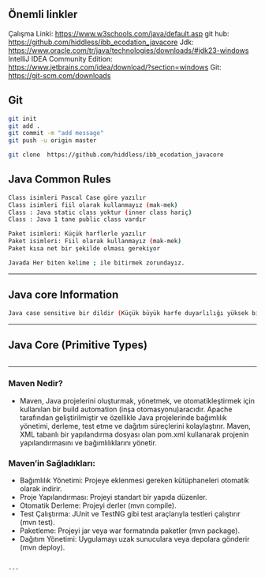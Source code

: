 ## Önemli linkler
Çalışma Linki: https://www.w3schools.com/java/default.asp
git hub: https://github.com/hiddless/ibb_ecodation_javacore
Jdk: https://www.oracle.com/tr/java/technologies/downloads/#jdk23-windows
IntelliJ IDEA Community Edition: https://www.jetbrains.com/idea/download/?section=windows
Git: https://git-scm.com/downloads

## Git
```sh
git init
git add .
git commit -m "add message"
git push -u origin master

git clone  https://github.com/hiddless/ibb_ecodation_javacore
```

## Java Common Rules
```sh
Class isimleri Pascal Case göre yazılır
Class isimleri fiil olarak kullanmayız (mak-mek)
Class : Java static class yoktur (inner class hariç)
Class : Java 1 tane public class vardır

Paket isimleri: Küçük harflerle yazılır
Paket isimleri: Fiil olarak kullanmayız (mak-mek)
Paket kısa net bir şekilde olması gerekiyor

Javada Her biten kelime ; ile bitirmek zorundayız.
```
---
## Java core Information
```sh
Java case sensitive bir dildir (Küçük büyük harfe duyarlılığı yüksek bir seviyededir)

```
---


## Java Core (Primitive Types)
```sh 

```

---
### Maven Nedir?

* Maven, Java projelerini oluşturmak, yönetmek, ve otomatikleştirmek için kullanılan bir build automation (inşa otomasyonu)aracıdır.
Apache tarafından geliştirilmiştir ve özellikle Java projelerinde bağımlılık yönetimi, derleme, test etme ve dağıtım süreçlerini kolaylaştırır.
Maven, XML tabanlı bir yapılandırma dosyası olan pom.xml kullanarak projenin yapılandırmasını ve bağımlılıklarını yönetir.

### Maven’in Sağladıkları:

* Bağımlılık Yönetimi: Projeye eklenmesi gereken kütüphaneleri otomatik olarak indirir.
* Proje Yapılandırması: Projeyi standart bir yapıda düzenler.
* Otomatik Derleme: Projeyi derler (mvn compile).
* Test Çalıştırma: JUnit ve TestNG gibi test araçlarıyla testleri çalıştırır (mvn test).
* Paketleme: Projeyi jar veya war formatında paketler (mvn package).
* Dağıtım Yönetimi: Uygulamayı uzak sunuculara veya depolara gönderir (mvn deploy).
```

---